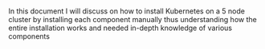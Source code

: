 ### 
In this document I will discuss on how to install Kubernetes on a 5 node cluster by installing each component manually thus understanding how the entire installation works and needed in-depth knowledge of various components
